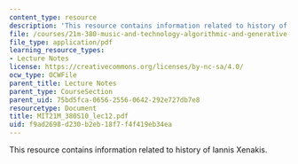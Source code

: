 ```yaml
---
content_type: resource
description: 'This resource contains information related to history of Iannis Xenakis.  '
file: /courses/21m-380-music-and-technology-algorithmic-and-generative-music-spring-2010/f9ad2698d230b2eb18f7f4f419eb34ea_MIT21M_380S10_lec12.pdf
file_type: application/pdf
learning_resource_types:
- Lecture Notes
license: https://creativecommons.org/licenses/by-nc-sa/4.0/
ocw_type: OCWFile
parent_title: Lecture Notes
parent_type: CourseSection
parent_uid: 75bd5fca-0656-2556-0642-292e727db7e8
resourcetype: Document
title: MIT21M_380S10_lec12.pdf
uid: f9ad2698-d230-b2eb-18f7-f4f419eb34ea
---
```

This resource contains information related to history of Iannis Xenakis.  